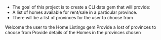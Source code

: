 - The goal of this project is to create a CLI data gem that will provide:
 - A list of homes available for rent/sale in a particular province.
 - There will be a list of provinces for the user to choose from

 Welcome the user to the Home Listings gem
 Provide a lost of provinces to choose from
 Provide details of the Homes in the provinces chosen
